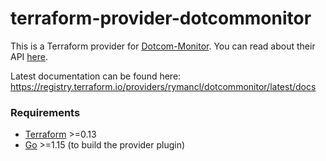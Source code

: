 # terraform-provider-dotcommonitor

This is a Terraform provider for [Dotcom-Monitor](https://www.dotcom-monitor.com). You can read about their API [here](https://wiki.dotcom-monitor.com/knowledge-base/getting-started-with-the-api/).

Latest documentation can be found here: https://registry.terraform.io/providers/rymancl/dotcommonitor/latest/docs

### Requirements
* [Terraform](https://www.terraform.io/downloads.html) >=0.13
* [Go](https://golang.org/doc/install) >=1.15 (to build the provider plugin)
